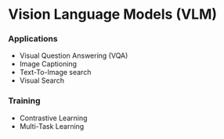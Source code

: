 # Vision Language Models (VLM)

### Applications
- Visual Question Answering (VQA)
- Image Captioning 
- Text-To-Image search
- Visual Search
  
### Training
- Contrastive Learning
- Multi-Task Learning
